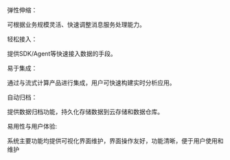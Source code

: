 弹性伸缩：

可根据业务规模灵活、快速调整消息服务处理能力。

轻松接入：

提供SDK/Agent等快速接入数据的手段。

易于集成：

通过与流式计算产品进行集成，用户可快速构建实时分析应用。

自动归档：

提供数据归档功能，持久化存储数据到云存储和数据仓库。

易用性与用户体验:

系统主要功能均提供可视化界面维护，界面操作友好，功能清晰，便于用户使用和维护